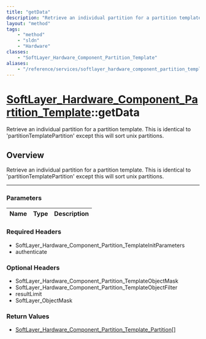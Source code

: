 ```yaml
---
title: "getData"
description: "Retrieve an individual partition for a partition template. This is identical to 'partitionTemplatePartition' except this... "
layout: "method"
tags:
    - "method"
    - "sldn"
    - "Hardware"
classes:
    - "SoftLayer_Hardware_Component_Partition_Template"
aliases:
    - "/reference/services/softlayer_hardware_component_partition_template/getData"
---
```

# [SoftLayer_Hardware_Component_Partition_Template](/reference/services/SoftLayer_Hardware_Component_Partition_Template)::getData

Retrieve an individual partition for a partition template. This is identical to 'partitionTemplatePartition' except this will sort unix partitions.


## Overview 
Retrieve an individual partition for a partition template. This is identical to 'partitionTemplatePartition' except this will sort unix partitions.

-----

### Parameters 
|Name | Type | Description |
| --- | --- | --- |


### Required Headers
* SoftLayer_Hardware_Component_Partition_TemplateInitParameters
* authenticate


### Optional Headers
* SoftLayer_Hardware_Component_Partition_TemplateObjectMask
* SoftLayer_Hardware_Component_Partition_TemplateObjectFilter
* resultLimit
* SoftLayer_ObjectMask

### Return Values
* <a href='/reference/datatypes/SoftLayer_Hardware_Component_Partition_Template_Partition'>SoftLayer_Hardware_Component_Partition_Template_Partition[] </a>




